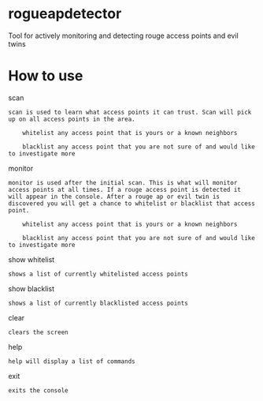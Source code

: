 # rogueapdetector
Tool for actively monitoring and detecting rouge access points and evil twins


# How to use
	
scan

	scan is used to learn what access points it can trust. Scan will pick up on all access points in the area.
		
		whitelist any access point that is yours or a known neighbors
		
		blacklist any access point that you are not sure of and would like to investigate more
		
monitor
	
	monitor is used after the initial scan. This is what will monitor access points at all times. If a rouge access point is detected it will appear in the console. After a rouge ap or evil twin is discovered you will get a chance to whitelist or blacklist that access point.
		
		whitelist any access point that is yours or a known neighbors
		
		blacklist any access point that you are not sure of and would like to investigate more

show whitelist

	shows a list of currently whitelisted access points
	
show blacklist

	shows a list of currently blacklisted access points

clear
	
	clears the screen
		
help
	
	help will display a list of commands
	
exit

	exits the console
